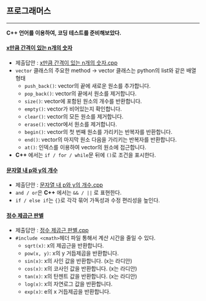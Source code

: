 ## 프로그래머스
***
**C++ 언어를 이용하여, 코딩 테스트를 준비해보았다.**

#### [x만큼 간격이 있는 n개의 숫자](https://school.programmers.co.kr/learn/courses/30/lessons/12954?language=cpp) 
+ 제출답안 : [x만큼 간격이 있는 n개의 숫자.cpp](https://github.com/kxxbeomjun/Algorithm-study/blob/main/programmers/x%EB%A7%8C%ED%81%BC%20%EA%B0%84%EA%B2%A9%EC%9D%B4%20%EC%9E%88%EB%8A%94%20n%EA%B0%9C%EC%9D%98%20%EC%88%AB%EC%9E%90.cpp)
+ ```vector``` 클래스의 주요한 method -> vector 클래스는 python의 list와 같은 배열 형태
  + ```push_back()```: vector의 끝에 새로운 원소를 추가합니다.
  + ```pop_back()```: vector의 끝에서 원소를 제거합니다.
  + ```size()```: vector에 포함된 원소의 개수를 반환합니다.
  + ```empty()```: vector가 비어있는지 확인합니다.
  + ```clear()```: vector의 모든 원소를 제거합니다.
  + ```erase()```: vector에서 원소를 제거합니다.
  + ```begin()```: vector의 첫 번째 원소를 가리키는 반복자를 반환합니다.
  + ```end()```: vector의 마지막 원소 다음을 가리키는 반복자를 반환합니다.
  + ```at()```: 인덱스를 이용하여 vector의 원소에 접근합니다.
+ **C++** 에서는 ```if / for / while```문 뒤에 ```()```로 조건을 표시한다.


#### [문자열 내 p와 y의 개수](https://school.programmers.co.kr/learn/courses/30/lessons/12916)
+ 제출단안 : [문자열 내 p와 y의 개수.cpp](https://github.com/kxxbeomjun/Algorithm-study/blob/main/programmers/%EB%AC%B8%EC%9E%90%EC%97%B4%20%EB%82%B4%20p%EC%99%80%20y%EC%9D%98%20%EA%B0%9C%EC%88%98.cpp)
+ ```and / or```은 **C++** 에서는 ```&& / ||``` 로 표현한다.
+ ```if / else if```는 ```{}```로 각각 묶어 가독성과 수정 편리성을 높인다.

#### [정수 제곱근 판별](https://school.programmers.co.kr/learn/courses/30/lessons/12934)
+ 제출답안 : [정수 제곱근 판별.cpp](https://github.com/kxxbeomjun/Algorithm-study/blob/main/programmers/%EC%A0%95%EC%88%98%20%EC%A0%9C%EA%B3%B1%EA%B7%BC%20%ED%8C%90%EB%B3%84.cpp)
+ ```#include <cmath>```헤더 파일 통해서 계산 시간을 줄일 수 있다.
  + ```sqrt(x)```: x의 제곱근을 반환합니다.
  + ```pow(x, y)```: x의 y 거듭제곱을 반환합니다.
  + ```sin(x)```: x의 사인 값을 반환합니다. (x는 라디안)
  + ```cos(x)```: x의 코사인 값을 반환합니다. (x는 라디안)
  + ```tan(x)```: x의 탄젠트 값을 반환합니다. (x는 라디안)
  + ```log(x)```: x의 자연로그 값을 반환합니다.
  + ```exp(x)```: e의 x 거듭제곱을 반환합니다.
